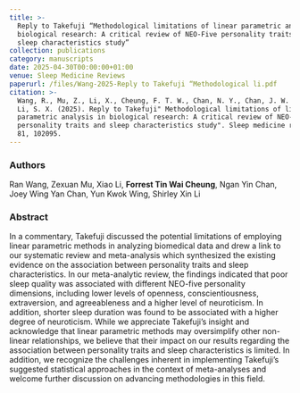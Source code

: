 ```yaml
---
title: >-
  Reply to Takefuji “Methodological limitations of linear parametric analysis in
  biological research: A critical review of NEO-Five personality traits and
  sleep characteristics study”
collection: publications
category: manuscripts
date: 2025-04-30T00:00:00+01:00
venue: Sleep Medicine Reviews
paperurl: /files/Wang-2025-Reply to Takefuji “Methodological li.pdf
citation: >-
  Wang, R., Mu, Z., Li, X., Cheung, F. T. W., Chan, N. Y., Chan, J. W. Y., ... &
  Li, S. X. (2025). Reply to Takefuji" Methodological limitations of linear
  parametric analysis in biological research: A critical review of NEO-Five
  personality traits and sleep characteristics study". Sleep medicine reviews,
  81, 102095.
---
```

### Authors

Ran Wang, Zexuan Mu, Xiao Li, **Forrest Tin Wai Cheung**, Ngan Yin Chan, Joey Wing Yan Chan, Yun Kwok Wing, Shirley Xin Li

### Abstract

In a commentary, Takefuji discussed the potential limitations of employing linear parametric methods in analyzing biomedical data and drew a link to our systematic review and meta-analysis which synthesized the existing evidence on the association between personality traits and sleep characteristics. In our meta-analytic review, the findings indicated that poor sleep quality was associated with different NEO-five personality dimensions, including lower levels of openness, conscientiousness, extraversion, and agreeableness and a higher level of neuroticism. In addition, shorter sleep duration was found to be associated with a higher degree of neuroticism. While we appreciate Takefuji’s insight and acknowledge that linear parametric methods may oversimplify other non-linear relationships, we believe that their impact on our results regarding the association between personality traits and sleep characteristics is limited. In addition, we recognize the challenges inherent in implementing Takefuji’s suggested statistical approaches in the context of meta-analyses and welcome further discussion on advancing methodologies in this field.